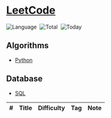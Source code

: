 # [LeetCode](https://leetcode.com/problemset/)

![Language](https://img.shields.io/badge/Language-Python3.7%20%2F%20Redshift-orange.svg)&nbsp;
![Total](https://visitor-count-badge.herokuapp.com/total.svg?repo_id=ydong188/LeetCode)&nbsp;
![Today](https://visitor-count-badge.herokuapp.com/today.svg?repo_id=ydong188/LeetCode)

## Algorithms


* [Python](https://github.com/ydong188/LeetCode/tree/master/Algorithms)

## Database


* [SQL](https://github.com/ydong188/LeetCode/tree/master/Database)



|  #  | Title          | Difficulty    | Tag          | Note| 
|-----|----------------| ------------- |--------------|-----|
